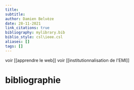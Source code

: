 ```yaml
---
title: 
subtitle:
author: Damien Belvèze
date: 28-11-2021
link_citations: true
bibliography: mylibrary.bib
biblio_style: csl\ieee.csl
aliases: []
tags: []
---
```


voir [[apprendre le web]]
voir [[institutionnalisation de l'EMI]]







# bibliographie

